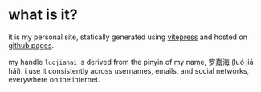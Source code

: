 # what is it?

it is my personal site, statically generated using [vitepress](https://vitepress.dev/) and hosted on [github pages](https://docs.github.com/en/pages).

my handle `luojiahai` is derived from the pinyin of my name, 罗嘉海 (luó jiā hǎi). i use it consistently across usernames, emails, and social networks, everywhere on the internet.
